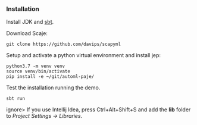 ### Installation
Install JDK and [sbt].

Download Scaje:

    git clone https://github.com/davips/scapyml

Setup and activate a python virtual environment and
install jep:
    
    python3.7 -m venv venv
    source venv/bin/activate
    pip install -e ~/git/automl-paje/
    
Test the installation running the demo.

    sbt run

ignore>
    If you use Intellij Idea,
    press Ctrl+Alt+Shift+S and add 
    the **lib** folder to *Project Settings -> Libraries*.


[sbt]: https://www.scala-sbt.org/release/docs/Setup.html
